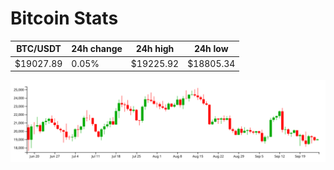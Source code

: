 # Bitcoin Stats

BTC/USDT|24h change|24h high|24h low|
|---|---|---|---|
|$19027.89|0.05%|$19225.92|$18805.34|

<img src="./chart.svg">
